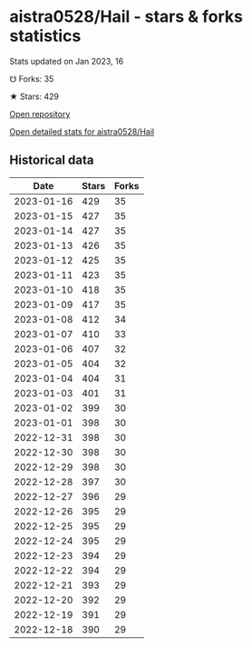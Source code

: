 # aistra0528/Hail - stars & forks statistics

Stats updated on Jan 2023, 16

☋ Forks: 35

★ Stars: 429

[Open repository](https://github.com/aistra0528/Hail)

[Open detailed stats for aistra0528/Hail](https://reviewgithub.com/rep/aistra0528/Hail)

## Historical data
| Date | Stars | Forks |
|------|-------|-------|
| 2023-01-16 | 429 | 35 | 
| 2023-01-15 | 427 | 35 | 
| 2023-01-14 | 427 | 35 | 
| 2023-01-13 | 426 | 35 | 
| 2023-01-12 | 425 | 35 | 
| 2023-01-11 | 423 | 35 | 
| 2023-01-10 | 418 | 35 | 
| 2023-01-09 | 417 | 35 | 
| 2023-01-08 | 412 | 34 | 
| 2023-01-07 | 410 | 33 | 
| 2023-01-06 | 407 | 32 | 
| 2023-01-05 | 404 | 32 | 
| 2023-01-04 | 404 | 31 | 
| 2023-01-03 | 401 | 31 | 
| 2023-01-02 | 399 | 30 | 
| 2023-01-01 | 398 | 30 | 
| 2022-12-31 | 398 | 30 | 
| 2022-12-30 | 398 | 30 | 
| 2022-12-29 | 398 | 30 | 
| 2022-12-28 | 397 | 30 | 
| 2022-12-27 | 396 | 29 | 
| 2022-12-26 | 395 | 29 | 
| 2022-12-25 | 395 | 29 | 
| 2022-12-24 | 395 | 29 | 
| 2022-12-23 | 394 | 29 | 
| 2022-12-22 | 394 | 29 | 
| 2022-12-21 | 393 | 29 | 
| 2022-12-20 | 392 | 29 | 
| 2022-12-19 | 391 | 29 | 
| 2022-12-18 | 390 | 29 | 

